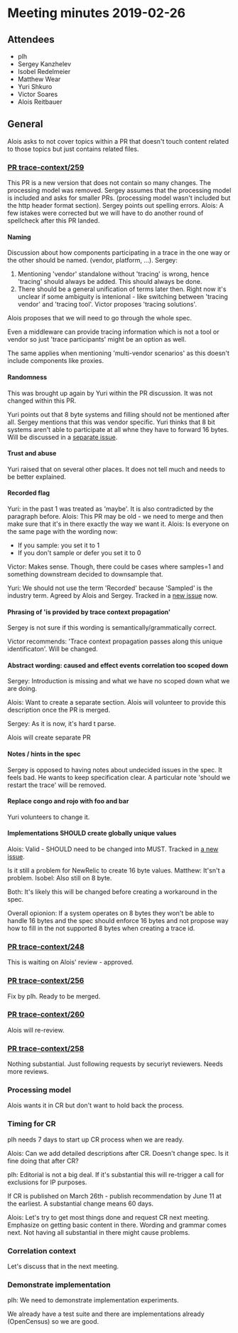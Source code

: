 # Meeting minutes 2019-02-26

## Attendees

* plh
* Sergey Kanzhelev
* Isobel Redelmeier
* Matthew Wear
* Yuri Shkuro
* Victor Soares
* Alois Reitbauer

## General

Alois asks to not cover topics within a PR that doesn't touch content related to
those topics but just contains related files.

### [PR trace-context/259](https://github.com/w3c/trace-context/pull/259)

This PR is a new version that does not contain so many changes.
The processing model was removed.
Sergey assumes that the processing model is included and asks for smaller PRs.
(processing model wasn't included but the http header format section).
Sergey points out spelling errors. Alois: A few istakes were corrected but we
will have to do another round of spellcheck after this PR landed.

#### Naming

Discussion about how components participating in a trace in the one way or
the other should be named. (vendor, platform, ...).
Sergey:
1. Mentioning 'vendor' standalone without 'tracing' is wrong, hence 'tracing'
should always be added. This should always be done.
2. There should be a general unification of terms later then.
Right now it's unclear if some ambiguity is intenional - like switching between
'tracing vendor' and 'tracing tool'.
Victor proposes 'tracing solutions'.

Alois proposes that we will need to go through the whole spec.

Even a middleware can provide tracing information which is not a tool or vendor
so just 'trace participants' might be an option as well.

The same applies when mentioning 'multi-vendor scenarios' as this doesn't include
components like proxies.

#### Randomness

This was brought up again by Yuri within the PR discussion.
It was not changed within this PR.

Yuri points out that 8 byte systems and filling should not be mentioned after all.
Sergey mentions that this was vendor specific.
Yuri thinks that 8 bit systems aren't able to participate at all whne they have to
forward 16 bytes.
Will be discussed in a [separate issue](https://github.com/w3c/trace-context/issues/262).

#### Trust and abuse

Yuri raised that on several other places. It does not tell much and needs to be
better explained.

#### Recorded flag

Yuri: in the past 1 was treated as 'maybe'.
It is also contradicted by the paragraph before.
Alois: This PR may be old - we need to merge and then make sure that it's in there
exactly the way we want it.
Alois: Is everyone on the same page with the wording now:

* If you sample: you set it to 1
* If you don't sample or defer you set it to 0

Victor: Makes sense. Though, there could be cases where samples=1 and something
downstream decided to downsample that.

Yuri: We should not use the term 'Recorded' because 'Sampled' is the industry term.
Agreed by Alois and Sergey. Tracked in a
[new issue](https://github.com/w3c/trace-context/issues/265) now.

#### Phrasing of 'is provided by trace context propagation'

Sergey is not sure if this wording is semantically/grammatically correct.

Victor recommends: 'Trace context propagation passes along this unique identificaton'.
Will be changed.

#### Abstract wording: caused and effect events correlation too scoped down

Sergey: Introduction is missing and what we have no scoped down what we are doing.

Alois: Want to create a separate section. Alois will volunteer to provide this
description once the PR is merged.

Sergey: As it is now, it's hard t parse.

Alois will create separate PR

#### Notes / hints in the spec

Sergey is opposed to having notes about undecided issues in the spec.
It feels bad. He wants to keep specification clear.
A particular note 'should we restart the trace' will be removed.

#### Replace congo and rojo with foo and bar

Yuri volunteers to change it.

#### Implementations SHOULD create globally unique values

Alois: Valid - SHOULD need to be changed into MUST.
Tracked in [a new issue](https://github.com/w3c/trace-context/issues/266).

Is it still a problem for NewRelic to create 16 byte values.
Matthew: It'sn't a problem.
Isobel: Also still on 8 byte.

Both: It's likely this will be changed before creating a workaround in the spec.

Overall opionion: If a system operates on 8 bytes they won't be able to handle
16 bytes and the spec should enforce 16 bytes and not propose way how to fill in
the not supported 8 bytes when creating a trace id.

### [PR trace-context/248](https://github.com/w3c/trace-context/pull/248)

This is waiting on Alois' review - approved.

### [PR trace-context/256](https://github.com/w3c/trace-context/pull/256)

Fix by plh. Ready to be merged.

### [PR trace-context/260](https://github.com/w3c/trace-context/pull/260)

Alois will re-review.

### [PR trace-context/258](https://github.com/w3c/trace-context/pull/258)

Nothing substantial. Just following requests by securiyt reviewers.
Needs more reviews.

### Processing model

Alois wants it in CR but don't want to hold back the process.

### Timing for CR

plh needs 7 days to start up CR process when we are ready.

Alois: Can we add detailed descriptions after CR. Doesn't change spec.
Is it fine doing that after CR?

plh: Editorial is not a big deal. If it's substantial this will re-trigger a call
for exclusions for IP purposes.

If CR is published on March 26th - publish recommendation by June 11 at the earliest.
A substantial change means 60 days.

Alois: Let's try to get most things done and request CR next meeting.
Emphasize on getting basic content in there.
Wording and grammar comes next.
Not having all substantial in there might cause problems.

### Correlation context

Let's discuss that in the next meeting.

### Demonstrate implementation

plh: We need to demonstrate implementation experiments.

We already have a test suite and there are implementations already (OpenCensus)
so we are good.
